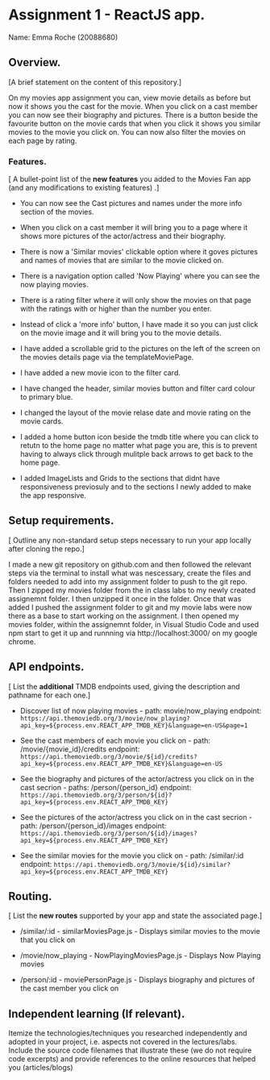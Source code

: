 # Assignment 1 - ReactJS app.

Name: Emma Roche (20088680)

## Overview.

[A brief statement on the content of this repository.]

On my movies app assignment you can, view movie details as before but now it shows you the cast for the movie. When you click on a cast member you can now see their biography and pictures. There is a button beside the favourite button on the movie cards that when you click it shows you similar movies to the movie you click on. You can now also filter the movies on each page by rating.

### Features.
[ A bullet-point list of the __new features__ you added to the Movies Fan app (and any modifications to existing features) .]

+ You can now see the Cast pictures and names under the more info section of the movies.

+ When you click on a cast member it will bring you to a page where it shows more pictures of the actor/actress and their biography.

+ There is now a 'Similar movies' clickable option where it goves pictures and names of movies that are similar to the movie clicked on.

+ There is a navigation option called 'Now Playing' where you can see the now playing movies.

+ There is a rating filter where it will only show the movies on that page with the ratings with or higher than the number you enter.

+ Instead of click a 'more info' button, I have made it so you can just click on the movie image and it will bring you to the movie details.

+ I have added a scrollable grid to the pictures on the left of the screen on the movies details page via the templateMoviePage.

+ I have added a new movie icon to the filter card.

+ I have changed the header, similar movies button and filter card colour to primary blue.

+ I changed the layout of the movie relase date and movie rating on the movie cards.

+ I added a home button icon beside the tmdb title where you can click to retutn to the home page no matter what page you are, this is to prevent having to always click through mulitple back arrows to get back to the home page.

+ I added ImageLists and Grids to the sections that didnt have responsiveness previosuly and to the sections I newly added to make the app responsive.

## Setup requirements.

[ Outline any non-standard setup steps necessary to run your app locally after cloning the repo.]

I made a new git repository on github.com and then followed the relevant steps via the terminal to install what was nescessary, create the files and folders needed to add into my assignment folder to push to the git repo. Then I zipped my movies folder from the in class labs to my newly created assignemnt folder. I then unzipped it once in the folder. Once that was added I pushed the assignment folder to git and my movie labs were now there as a base to start working on the assignment. I then opened my movies folder, within the assignemnt folder, in Visual Studio Code and used npm start to get it up and runnning via http://localhost:3000/ on my google chrome.

## API endpoints.

[ List the __additional__ TMDB endpoints used, giving the description and pathname for each one.] 


+ Discover list of now playing movies - path: movie/now_playing 
endpoint: `https://api.themoviedb.org/3/movie/now_playing?api_key=${process.env.REACT_APP_TMDB_KEY}&language=en-US&page=1`

+ See the cast members of each movie you click on - path: /movie/{movie_id}/credits 
endpoint: `https://api.themoviedb.org/3/movie/${id}/credits?api_key=${process.env.REACT_APP_TMDB_KEY}&language=en-US`

+ See the biography and pictures of the actor/actress you click on in the cast secrion  - paths: /person/{person_id} 
endpoint: `https://api.themoviedb.org/3/person/${id}?api_key=${process.env.REACT_APP_TMDB_KEY}`

+ See the pictures of the actor/actress you click on in the cast secrion  - path: /person/{person_id}/images 
endpoint: `https://api.themoviedb.org/3/person/${id}/images?api_key=${process.env.REACT_APP_TMDB_KEY}`

+ See the similar movies for the movie you click on - path: /similar/:id 
endpoint: `https://api.themoviedb.org/3/movie/${id}/similar?api_key=${process.env.REACT_APP_TMDB_KEY}`

## Routing.

[ List the __new routes__ supported by your app and state the associated page.]

+ /similar/:id - similarMoviesPage.js - Displays similar movies to the movie that you click on

+ /movie/now_playing - NowPlayingMoviesPage.js - Displays Now Playing movies

+ /person/:id - moviePersonPage.js - Displays biography and pictures of the cast member you click on


## Independent learning (If relevant).

Itemize the technologies/techniques you researched independently and adopted in your project, 
i.e. aspects not covered in the lectures/labs. Include the source code filenames that illustrate these 
(we do not require code excerpts) and provide references to the online resources that helped you (articles/blogs)